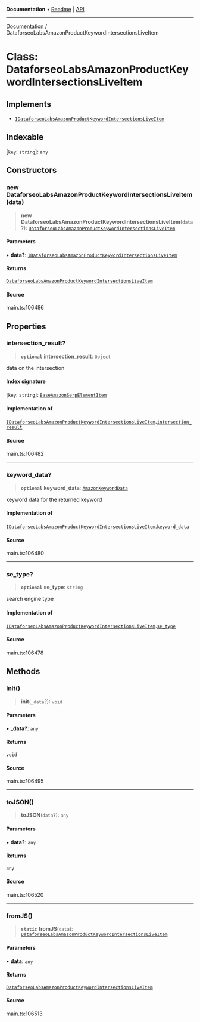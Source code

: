 **Documentation** • [Readme](../README.md) \| [API](../globals.md)

***

[Documentation](../README.md) / DataforseoLabsAmazonProductKeywordIntersectionsLiveItem

# Class: DataforseoLabsAmazonProductKeywordIntersectionsLiveItem

## Implements

- [`IDataforseoLabsAmazonProductKeywordIntersectionsLiveItem`](../interfaces/IDataforseoLabsAmazonProductKeywordIntersectionsLiveItem.md)

## Indexable

 \[`key`: `string`\]: `any`

## Constructors

### new DataforseoLabsAmazonProductKeywordIntersectionsLiveItem(data)

> **new DataforseoLabsAmazonProductKeywordIntersectionsLiveItem**(`data`?): [`DataforseoLabsAmazonProductKeywordIntersectionsLiveItem`](DataforseoLabsAmazonProductKeywordIntersectionsLiveItem.md)

#### Parameters

• **data?**: [`IDataforseoLabsAmazonProductKeywordIntersectionsLiveItem`](../interfaces/IDataforseoLabsAmazonProductKeywordIntersectionsLiveItem.md)

#### Returns

[`DataforseoLabsAmazonProductKeywordIntersectionsLiveItem`](DataforseoLabsAmazonProductKeywordIntersectionsLiveItem.md)

#### Source

main.ts:106486

## Properties

### intersection\_result?

> **`optional`** **intersection\_result**: `Object`

data on the intersection

#### Index signature

 \[`key`: `string`\]: [`BaseAmazonSerpElementItem`](BaseAmazonSerpElementItem.md)

#### Implementation of

[`IDataforseoLabsAmazonProductKeywordIntersectionsLiveItem`](../interfaces/IDataforseoLabsAmazonProductKeywordIntersectionsLiveItem.md).[`intersection_result`](../interfaces/IDataforseoLabsAmazonProductKeywordIntersectionsLiveItem.md#intersection_result)

#### Source

main.ts:106482

***

### keyword\_data?

> **`optional`** **keyword\_data**: [`AmazonKeywordData`](AmazonKeywordData.md)

keyword data for the returned keyword

#### Implementation of

[`IDataforseoLabsAmazonProductKeywordIntersectionsLiveItem`](../interfaces/IDataforseoLabsAmazonProductKeywordIntersectionsLiveItem.md).[`keyword_data`](../interfaces/IDataforseoLabsAmazonProductKeywordIntersectionsLiveItem.md#keyword_data)

#### Source

main.ts:106480

***

### se\_type?

> **`optional`** **se\_type**: `string`

search engine type

#### Implementation of

[`IDataforseoLabsAmazonProductKeywordIntersectionsLiveItem`](../interfaces/IDataforseoLabsAmazonProductKeywordIntersectionsLiveItem.md).[`se_type`](../interfaces/IDataforseoLabsAmazonProductKeywordIntersectionsLiveItem.md#se_type)

#### Source

main.ts:106478

## Methods

### init()

> **init**(`_data`?): `void`

#### Parameters

• **\_data?**: `any`

#### Returns

`void`

#### Source

main.ts:106495

***

### toJSON()

> **toJSON**(`data`?): `any`

#### Parameters

• **data?**: `any`

#### Returns

`any`

#### Source

main.ts:106520

***

### fromJS()

> **`static`** **fromJS**(`data`): [`DataforseoLabsAmazonProductKeywordIntersectionsLiveItem`](DataforseoLabsAmazonProductKeywordIntersectionsLiveItem.md)

#### Parameters

• **data**: `any`

#### Returns

[`DataforseoLabsAmazonProductKeywordIntersectionsLiveItem`](DataforseoLabsAmazonProductKeywordIntersectionsLiveItem.md)

#### Source

main.ts:106513
